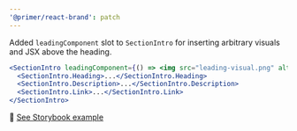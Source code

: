 ```yaml
---
'@primer/react-brand': patch
---
```


Added `leadingComponent` slot to `SectionIntro` for inserting arbitrary visuals and JSX above the heading.

```jsx
<SectionIntro leadingComponent={() => <img src="leading-visual.png" alt="description of your leading visual" />}>
  <SectionIntro.Heading>...</SectionIntro.Heading>
  <SectionIntro.Description>...</SectionIntro.Description>
  <SectionIntro.Link>...</SectionIntro.Link>
</SectionIntro>
```

🔗 [See Storybook example](https://primer.style/brand/storybook?path=/story/components-sectionintro-features--leading-component)
